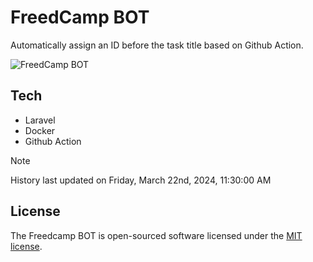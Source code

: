 # FreedCamp BOT

Automatically assign an ID before the task title based on Github Action.

![FreedCamp BOT](https://repository-images.githubusercontent.com/737932867/7d34798b-2680-471c-b089-a78a718d3d6a)

## Tech

- Laravel
- Docker
- Github Action

> [!NOTE]  
> History last updated on Friday, March 22nd, 2024, 11:30:00 AM

## License

The Freedcamp BOT is open-sourced software licensed under the [MIT license](https://opensource.org/licenses/MIT).
